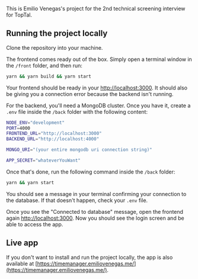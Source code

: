 This is Emilio Venegas's project for the 2nd technical screening interview for TopTal.

## Running the project locally

Clone the repository into your machine.

The frontend comes ready out of the box. Simply open a terminal window in the `/front` folder, and then run:

```bash
yarn && yarn build && yarn start
```

Your frontend should be ready in your [http://localhost:3000](http://localhost:3000). It should also be giving you a connection error because the backend isn't running.

For the backend, you'll need a MongoDB cluster. Once you have it, create a `.env` file inside the `/back` folder with the following content:

```bash
NODE_ENV="development"
PORT=4000
FRONTEND_URL="http://localhost:3000"
BACKEND_URL="http://localhost:4000"

MONGO_URI="(your entire mongodb uri connection string)"

APP_SECRET="whateverYouWant"
```

Once that's done, run the following command inside the `/back` folder:

```bash
yarn && yarn start
```

You should see a message in your terminal confirming your connection to the database. If that doesn't happen, check your `.env` file.

Once you see the "Connected to database" message, open the frontend again [http://localhost:3000](http://localhost:3000). Now you should see the login screen and be able to access the app.

## Live app

If you don't want to install and run the project locally, the app is also available at [https://timemanager.emiliovenegas.me/](https://timemanager.emiliovenegas.me/).
